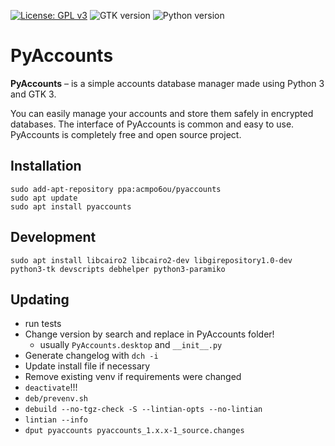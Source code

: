 [![License: GPL v3](https://img.shields.io/badge/License-GPLv3-blue.svg)](https://www.gnu.org/licenses/gpl-3.0)
![GTK version](https://img.shields.io/badge/gtk-v3.24+-success)
![Python version](https://img.shields.io/badge/python-v3.10-success)

# PyAccounts
**PyAccounts** – is a simple accounts database manager made using Python 3 and GTK 3.

You can easily manage your accounts and store them safely in encrypted databases.
The interface of PyAccounts is common and easy to use.
PyAccounts is completely free and open source project.

## Installation
```commandline
sudo add-apt-repository ppa:acmpo6ou/pyaccounts
sudo apt update
sudo apt install pyaccounts
```

## Development
```commandline
sudo apt install libcairo2 libcairo2-dev libgirepository1.0-dev python3-tk devscripts debhelper python3-paramiko
```

## Updating
- run tests
- Change version by search and replace in PyAccounts folder!
    - usually `PyAccounts.desktop` and `__init__.py`
- Generate changelog with `dch -i`
- Update install file if necessary
- Remove existing venv if requirements were changed
- `deactivate`!!!
- `deb/prevenv.sh`
- `debuild --no-tgz-check -S --lintian-opts --no-lintian`
- `lintian --info`
- `dput pyaccounts pyaccounts_1.x.x-1_source.changes`
